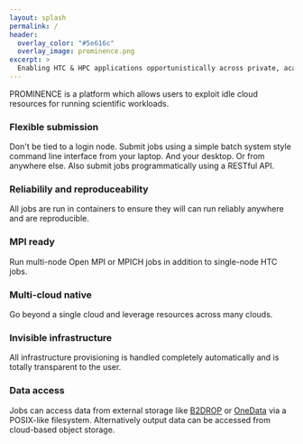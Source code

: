 ```yaml
---
layout: splash
permalink: /
header:
  overlay_color: "#5e616c"
  overlay_image: prominence.png
excerpt: >
  Enabling HTC & HPC applications opportunistically across private, academic and public clouds. 
---
```


PROMINENCE is a platform which allows users to exploit idle cloud resources for running scientific workloads.

### Flexible submission
Don't be tied to a login node. Submit jobs using a simple batch system style command line interface from your laptop. And your desktop. Or from anywhere else. Also submit jobs programmatically using a RESTful API.

### Reliabilily and reproduceability
All jobs are run in containers to ensure they will can run reliably anywhere and are reproducible.

### MPI ready
Run multi-node Open MPI or MPICH jobs in addition to single-node HTC jobs.

### Multi-cloud native
Go beyond a single cloud and leverage resources across many clouds.

### Invisible infrastructure
All infrastructure provisioning is handled completely automatically and is totally transparent to the user.

### Data access
Jobs can access data from external storage like [B2DROP](https://b2drop.eudat.eu) or [OneData](https://onedata.org) via a POSIX-like filesystem. Alternatively output data can be accessed from cloud-based object storage.

